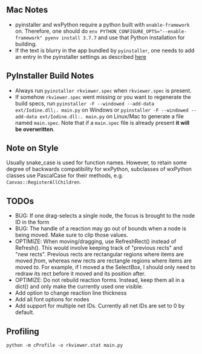 ## Mac Notes
* pyinstaller and wxPython require a python built with `enable-framework` 
on. Therefore, one should do
`env PYTHON_CONFIGURE_OPTS="--enable-framework" pyenv install 3.7.7` and
use that Python installation for building.
* If the text is blurry in the app bundled by `pyinstaller`, one needs to
add an entry in the pyinstaller settings as described
[here](https://stackoverflow.com/a/40676321)

## PyInstaller Build Notes
* Always run `pyinstaller rkviewer.spec` when `rkviewer.spec` is present.
* If somehow `rkviewer.spec` went missing or you want to regenerate the build specs,
run `pyinstaller -F --windowed --add-data ext/Iodine.dll;. main.py` on Windows
or `pyinstaller -F --windowed --add-data ext/Iodine.dll:. main.py` on Linux/Mac
to generate a file named `main.spec`. Note that if a `main.spec` file is already 
present **it will be overwritten**.

## Note on Style
Usually snake_case is used for function names. However, to retain some degree of backwards 
compatibility for wxPython, subclasses of wxPython classes use PascalCase for their methods,
e.g. `Canvas::RegisterAllChildren`.

## TODOs
* BUG: If one drag-selects a single node, the focus is brought to the node ID in the form
* BUG: The handle of a reaction may go out of bounds when a node is being moved. Make sure to clip those
values.
* OPTIMIZE: When moving/dragging, use RefreshRect() instead of Refresh(). This would involve 
keeping track of "previous rects" and "new rects". Previous rects are rectangular regions where
items are moved *from*, whereas new rects are rectangle regions where items are moved *to*. For
example, if I moved a the SelectBox, I should only need to redraw its rect before it moved and
its position after.
* OPTIMIZE: Do not rebuild reaction forms. Instead, keep them all in a dict() and only make the
currently used one visible.
* Add option to change reaction line thickness
* Add all font options for nodes
* Add support for multiple net IDs. Currently all net IDs are set to 0 by default.

## Profiling
`python -m cProfile -o rkviewer.stat main.py`